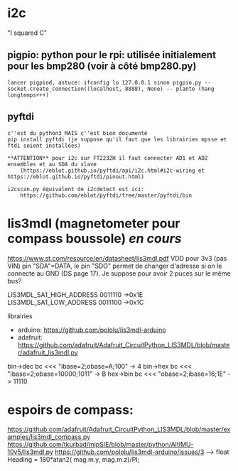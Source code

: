# i2c 
"I squared C"


## pigpio: python pour le rpi: utilisée initialement pour les bmp280 (voir à côté bmp280.py)
	lancer pigpiod, astuce: ifconfig lo 127.0.0.1 sinon pigpio.py -- socket.create_connection((localhost, 8888), None) -- plante (hang longtemps+++)
	
## pyftdi
	c''est du python3 MAIS c''est bien documenté
	pip install pyftdi (je suppose qu'il faut que les librairies mpsse et ftdi soient installées)
	
	**ATTENTION** pour i2c sur FT2232H il faut connecter AD1 et AD2 ensembles et au SDA du slave 
		(https://eblot.github.io/pyftdi/api/i2c.html#i2c-wiring et https://eblot.github.io/pyftdi/pinout.html)	
	
	i2cscan.py équivalent de i2cdetect est ici:
		https://github.com/eblot/pyftdi/tree/master/pyftdi/bin





	
# lis3mdl (magnetometer pour compass boussole) ***en cours***
https://www.st.com/resource/en/datasheet/lis3mdl.pdf 
VDD pour 3v3 (pas VIN)
pin "SDA"=DATA, le pin "SDO" permet de changer d'adresse si on le connecte au GND (DS page 17). Je suppose pour avoir 2 puces sur
	le même bus?

LIS3MDL_SA1_HIGH_ADDRESS   0011110 ->0x1E
LIS3MDL_SA1_LOW_ADDRESS    0011100 ->0x1C

librairies
* arduino:
https://github.com/pololu/lis3mdl-arduino
* adafruit:
https://github.com/adafruit/Adafruit_CircuitPython_LIS3MDL/blob/master/adafruit_lis3mdl.py



bin->dec 		bc <<< "ibase=2;obase=A;100"		-> 4
bin->hex		bc <<< "ibase=2;obase=10000;1011"	-> B
hex->bin		bc <<< "obase=2;ibase=16;1E" -> 11110


# espoirs de compass:
https://github.com/adafruit/Adafruit_CircuitPython_LIS3MDL/blob/master/examples/lis3mdl_compass.py
https://github.com/tkurbad/mipSIE/blob/master/python/AltIMU-10v5/lis3mdl.py
https://github.com/pololu/lis3mdl-arduino/issues/3 --> float Heading = 180*atan2( mag.m.y, mag.m.z)/PI;
